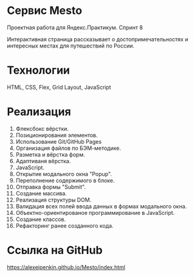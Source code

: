 # Сервис Mesto
Проектная работа для Яндекс.Практикум. 
Спринт 8

Интерактивная страница рассказывает о достопримечательностях и интересных местах для путешествий по России.

# Технологии
HTML, 
CSS, 
Flex, 
Grid Layout, 
JavaScript

# Реализация
1. Флексбокс вёрстки.
2. Позиционирования элементов.
3. Использование Git/GitHub Pages
4. Организация файлов по БЭМ-методике.
5. Разметка и вёрстка форм.
6. Адаптиваня вёрстка.
7. JavaScript.
8. Открытие модального окна "Popup".
9. Переполнение содержимого в блоке.
10. Отправка формы "Submit".
11. Создание массива.
12. Реализация структуры DOM.
13. Валидация всех полей ввода данных в формах модального окна.
14. Объектно-ориентированое программирование в JavaScript.
14. Создание классов.
15. Рефакторинг ранее созданного кода.


# Ссылка на GitHub
https://alexeipenkin.github.io/Mesto/index.html